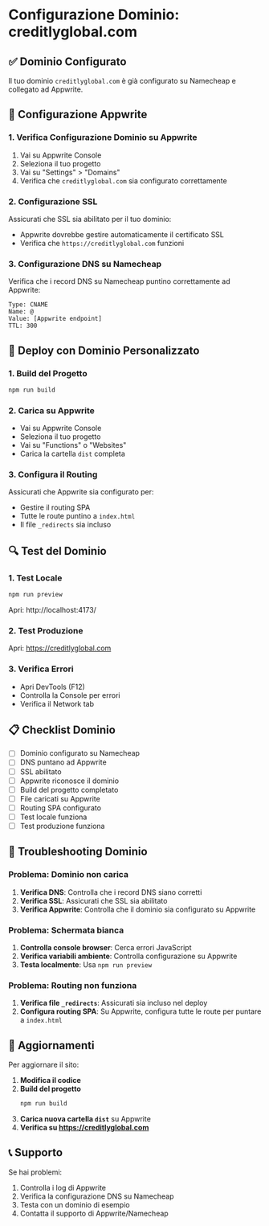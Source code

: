 # Configurazione Dominio: creditlyglobal.com

## ✅ Dominio Configurato

Il tuo dominio `creditlyglobal.com` è già configurato su Namecheap e collegato ad Appwrite.

## 🔧 Configurazione Appwrite

### 1. Verifica Configurazione Dominio su Appwrite

1. Vai su Appwrite Console
2. Seleziona il tuo progetto
3. Vai su "Settings" > "Domains"
4. Verifica che `creditlyglobal.com` sia configurato correttamente

### 2. Configurazione SSL

Assicurati che SSL sia abilitato per il tuo dominio:
- Appwrite dovrebbe gestire automaticamente il certificato SSL
- Verifica che `https://creditlyglobal.com` funzioni

### 3. Configurazione DNS su Namecheap

Verifica che i record DNS su Namecheap puntino correttamente ad Appwrite:

```
Type: CNAME
Name: @
Value: [Appwrite endpoint]
TTL: 300
```

## 🚀 Deploy con Dominio Personalizzato

### 1. Build del Progetto
```bash
npm run build
```

### 2. Carica su Appwrite
- Vai su Appwrite Console
- Seleziona il tuo progetto
- Vai su "Functions" o "Websites"
- Carica la cartella `dist` completa

### 3. Configura il Routing
Assicurati che Appwrite sia configurato per:
- Gestire il routing SPA
- Tutte le route puntino a `index.html`
- Il file `_redirects` sia incluso

## 🔍 Test del Dominio

### 1. Test Locale
```bash
npm run preview
```
Apri: http://localhost:4173/

### 2. Test Produzione
Apri: https://creditlyglobal.com

### 3. Verifica Errori
- Apri DevTools (F12)
- Controlla la Console per errori
- Verifica il Network tab

## 📋 Checklist Dominio

- [ ] Dominio configurato su Namecheap
- [ ] DNS puntano ad Appwrite
- [ ] SSL abilitato
- [ ] Appwrite riconosce il dominio
- [ ] Build del progetto completato
- [ ] File caricati su Appwrite
- [ ] Routing SPA configurato
- [ ] Test locale funziona
- [ ] Test produzione funziona

## 🐛 Troubleshooting Dominio

### Problema: Dominio non carica
1. **Verifica DNS**: Controlla che i record DNS siano corretti
2. **Verifica SSL**: Assicurati che SSL sia abilitato
3. **Verifica Appwrite**: Controlla che il dominio sia configurato su Appwrite

### Problema: Schermata bianca
1. **Controlla console browser**: Cerca errori JavaScript
2. **Verifica variabili ambiente**: Controlla configurazione su Appwrite
3. **Testa localmente**: Usa `npm run preview`

### Problema: Routing non funziona
1. **Verifica file `_redirects`**: Assicurati sia incluso nel deploy
2. **Configura routing SPA**: Su Appwrite, configura tutte le route per puntare a `index.html`

## 🔄 Aggiornamenti

Per aggiornare il sito:

1. **Modifica il codice**
2. **Build del progetto**
   ```bash
   npm run build
   ```
3. **Carica nuova cartella `dist`** su Appwrite
4. **Verifica su https://creditlyglobal.com**

## 📞 Supporto

Se hai problemi:
1. Controlla i log di Appwrite
2. Verifica la configurazione DNS su Namecheap
3. Testa con un dominio di esempio
4. Contatta il supporto di Appwrite/Namecheap 
